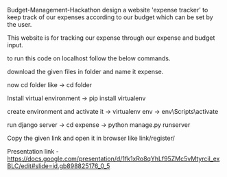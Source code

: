 Budget-Management-Hackathon
design a website 'expense tracker' to keep track of our expenses according to our budget which can be set by the user.

This website is for tracking our expense through our expense and budget input.

to run this code on localhost follow the below commands.

download the given files in folder and name it expense.

now cd folder like -> cd folder

Install virtual environment -> pip install virtualenv

create environment and activate it -> virtualenv env -> env\Scripts\activate

run django server -> cd expense -> python manage.py runserver

Copy the given link and open it in browser like link/register/

Presentation link - https://docs.google.com/presentation/d/1fk1xRo8qYhLf95ZMc5vMtyrcil_exBLC/edit#slide=id.gb898825176_0_5
